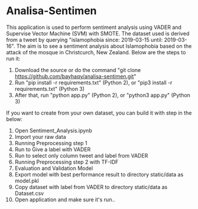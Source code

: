 # Analisa-Sentimen

This application is used to perform sentiment analysis using VADER and Supervise Vector Machine (SVM) with SMOTE. The dataset used is derived from a tweet by querying "islamophobia since: 2019-03-15 until: 2019-03-16". The aim is to see a sentiment analysis about Islamophobia based on the attack of the mosque in Christcurch, New Zealand. Below are the steps to run it:
1. Download the source or do the command "git clone https://github.com/bayhaqy/analisa-sentimen.git"
2. Run "pip install -r requirements.txt" (Python 2), or "pip3 install -r requirements.txt" (Python 3)
3. After that, run "python app.py" (Python 2), or "python3 app.py" (Python 3)


If you want to create from your own dataset, you can build it with step in the below:
1. Open Sentiment_Analysis.ipynb
2. Import your raw data
3. Running Preprocessing step 1
4. Run to Give a label with VADER
5. Run to select only column tweet and label from VADER
6. Running Preprocessing step 2 with TF-IDF
7. Evaluation and Validation Model
8. Export model with best performance result to directory static/data as model.pkl
9. Copy dataset with label from VADER to directory static/data as Dataset.csv
10. Open application and make sure it's run..